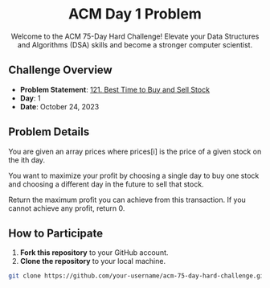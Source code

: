<h1 align="center">ACM Day 1 Problem</h1>
<p align="center">
    Welcome to the ACM 75-Day Hard Challenge! Elevate your Data Structures and Algorithms (DSA) skills and become a stronger computer scientist.
</p>

## Challenge Overview

- **Problem Statement**: [121. Best Time to Buy and Sell Stock](https://leetcode.com/problems/best-time-to-buy-and-sell-stock/)
- **Day**: 1
- **Date**: October 24, 2023

## Problem Details

You are given an array prices where prices[i] is the price of a given stock on the ith day.

You want to maximize your profit by choosing a single day to buy one stock and choosing a different day in the future to sell that stock.

Return the maximum profit you can achieve from this transaction. If you cannot achieve any profit, return 0.

## How to Participate

1. **Fork this repository** to your GitHub account.
2. **Clone the repository** to your local machine.

```bash
git clone https://github.com/your-username/acm-75-day-hard-challenge.git
